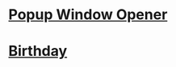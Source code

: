 # [Popup Window Opener](http://lucasstinchcombe.github.io/)
# [Birthday](http://lucasstinchcombe.github.io/birthday.html)
